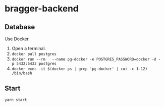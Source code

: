 # bragger-backend

## Database

Use Docker.

1. Open a terminal.
2. `docker pull postgres`
3. `docker run --rm   --name pg-docker -e POSTGRES_PASSWORD=docker -d -p 5432:5432 postgres`
4. `docker exec -it $(docker ps | grep 'pg-docker' | cut -c 1-12) /bin/bash`

## Start
`yarn start`